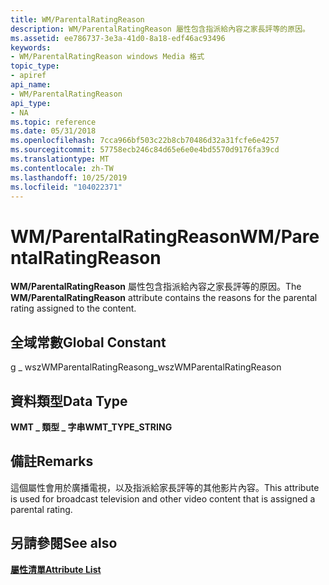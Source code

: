 ```yaml
---
title: WM/ParentalRatingReason
description: WM/ParentalRatingReason 屬性包含指派給內容之家長評等的原因。
ms.assetid: ee786737-3e3a-41d0-8a18-edf46ac93496
keywords:
- WM/ParentalRatingReason windows Media 格式
topic_type:
- apiref
api_name:
- WM/ParentalRatingReason
api_type:
- NA
ms.topic: reference
ms.date: 05/31/2018
ms.openlocfilehash: 7cca966bf503c22b8cb70486d32a31fcfe6e4257
ms.sourcegitcommit: 57758ecb246c84d65e6e0e4bd5570d9176fa39cd
ms.translationtype: MT
ms.contentlocale: zh-TW
ms.lasthandoff: 10/25/2019
ms.locfileid: "104022371"
---
```

# <a name="wmparentalratingreason"></a><span data-ttu-id="3678f-104">WM/ParentalRatingReason</span><span class="sxs-lookup"><span data-stu-id="3678f-104">WM/ParentalRatingReason</span></span>

<span data-ttu-id="3678f-105">**WM/ParentalRatingReason** 屬性包含指派給內容之家長評等的原因。</span><span class="sxs-lookup"><span data-stu-id="3678f-105">The **WM/ParentalRatingReason** attribute contains the reasons for the parental rating assigned to the content.</span></span>

## <a name="global-constant"></a><span data-ttu-id="3678f-106">全域常數</span><span class="sxs-lookup"><span data-stu-id="3678f-106">Global Constant</span></span>

<span data-ttu-id="3678f-107">g \_ wszWMParentalRatingReason</span><span class="sxs-lookup"><span data-stu-id="3678f-107">g\_wszWMParentalRatingReason</span></span>

## <a name="data-type"></a><span data-ttu-id="3678f-108">資料類型</span><span class="sxs-lookup"><span data-stu-id="3678f-108">Data Type</span></span>

<span data-ttu-id="3678f-109">**WMT \_ 類型 \_ 字串**</span><span class="sxs-lookup"><span data-stu-id="3678f-109">**WMT\_TYPE\_STRING**</span></span>

## <a name="remarks"></a><span data-ttu-id="3678f-110">備註</span><span class="sxs-lookup"><span data-stu-id="3678f-110">Remarks</span></span>

<span data-ttu-id="3678f-111">這個屬性會用於廣播電視，以及指派給家長評等的其他影片內容。</span><span class="sxs-lookup"><span data-stu-id="3678f-111">This attribute is used for broadcast television and other video content that is assigned a parental rating.</span></span>

## <a name="see-also"></a><span data-ttu-id="3678f-112">另請參閱</span><span class="sxs-lookup"><span data-stu-id="3678f-112">See also</span></span>

<dl> <dt>

[<span data-ttu-id="3678f-113">**屬性清單**</span><span class="sxs-lookup"><span data-stu-id="3678f-113">**Attribute List**</span></span>](attribute-list.md)
</dt> </dl>

 

 




